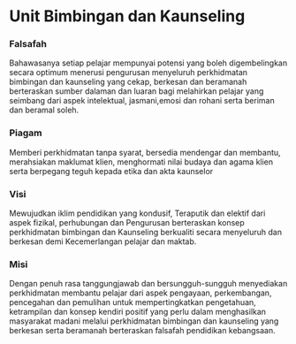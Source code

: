 # Unit Bimbingan dan Kaunseling

### Falsafah

Bahawasanya setiap pelajar mempunyai potensi yang boleh digembelingkan secara optimum menerusi pengurusan menyeluruh perkhidmatan bimbingan dan kaunseling yang cekap, berkesan dan beramanah berteraskan sumber dalaman dan luaran bagi melahirkan pelajar yang seimbang dari aspek intelektual, jasmani,emosi dan rohani serta beriman dan beramal soleh.

### Piagam

Memberi perkhidmatan tanpa syarat, bersedia mendengar dan membantu, merahsiakan maklumat klien, menghormati nilai budaya dan agama klien serta berpegang teguh kepada etika dan akta kaunselor

### Visi

Mewujudkan iklim pendidikan yang kondusif, Teraputik dan elektif dari aspek fizikal, perhubungan dan Pengurusan berteraskan konsep perkhidmatan bimbingan dan Kaunseling berkualiti secara menyeluruh dan berkesan demi Kecemerlangan pelajar dan maktab.

### Misi

Dengan penuh rasa tanggungjawab dan bersungguh-sungguh menyediakan perkhidmatan membantu pelajar dari aspek pengayaan, perkembangan, pencegahan dan pemulihan untuk mempertingkatkan pengetahuan, ketrampilan dan konsep kendiri positif yang perlu dalam menghasilkan masyarakat madani melalui perkhidmatan bimbingan dan kaunseling yang berkesan serta beramanah berteraskan falsafah pendidikan kebangsaan.
